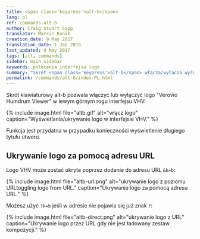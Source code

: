 ```yaml
---
title: <span class='keypress'>alt-b</span>
lang: pl
ref: commands-alt-b
author: Craig Stuart Sapp
translator: Marcin Konik 
creation_date: 9 May 2017
translation_date: 1 Jan 2019
last_updated: 9 May 2017
tags: [all, commands]
sidebar: main_sidebar
keywords: polecenia interfejsu logo
summary: "Skrót <span class='keypress'>alt-b</span> włącza/wyłacza wyświetlanie logo Verovio Humdrum Viewer w nagłówku."
permalink: /commands/alt-b/index-PL.html
---
```


Skrót klawiaturowy <span class="keypress">alt-b</span> pozwala włączyć lub wyłączyć
logo "Verovio Humdrum Viewer" w lewym górnym rogu interfejsu VHV:

{% include image.html
	file="altb.gif"
	alt="włącz logo"
	caption="Wyświetlania/ukrywanie logo w interfejsie VHV."
%}

Funkcja jest przydatna w przypadku konieczności wyświetlenie długiego tytułu utworu.


## Ukrywanie logo za pomocą adresu URL ##

Logo VHV może zostać ukryte poprzez dodanie do adresu URL `&k=b`: 

{% include image.html
	file="altb-url.png"
	alt="ukrywanie logo z poziomu URLtoggling logo from URL."
	caption="Ukrywanie logo za pomocą adresu URL."
%}


Możesz użyć `?k=b` jeśli w adresie nie pojawia się już znak `?`:


{% include image.html
	file="altb-direct.png"
	alt="ukrywanie logo z URL"
	caption="Ukrywanie logo przez URL gdy nie jest ładowany zestaw kompozycji."
%}

